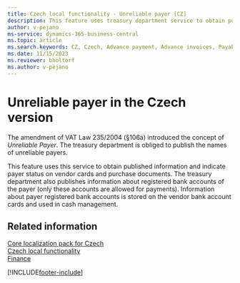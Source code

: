 ```yaml
---
title: Czech local functionality - Unreliable payer [CZ]
description: This feature uses treasury department service to obtain published information and indicate payer status on vendor cards and purchase documents.
author: v-pejano
ms-service: dynamics-365-business-central
ms.topic: article
ms.search.keywords: CZ, Czech, Advance payment, Advance invoices, Payables, Finance,  Cash, EET, Cash Desk
ms.date: 11/15/2023
ms.reviewer: bholtorf
ms.author: v-pejano
---
```


# Unreliable payer in the Czech version

The amendment of VAT Law 235/2004 (§106a) introduced the concept of *Unreliable Payer*. The treasury department is obliged to publish the names of unreliable payers.

This feature uses this service to obtain published information and indicate payer status on vendor cards and purchase documents.
The treasury department also publishes information about registered bank accounts of the payer (only these accounts are allowed for payments). Information about payer registered bank accounts is stored on the vendor bank account cards and used in cash management.

## Related information

[Core localization pack for Czech](ui-extensions-core-localization-pack-cz.md)  
[Czech local functionality](czech-local-functionality.md)  
[Finance](../../finance.md)  


[!INCLUDE[footer-include](../../includes/footer-banner.md)]
